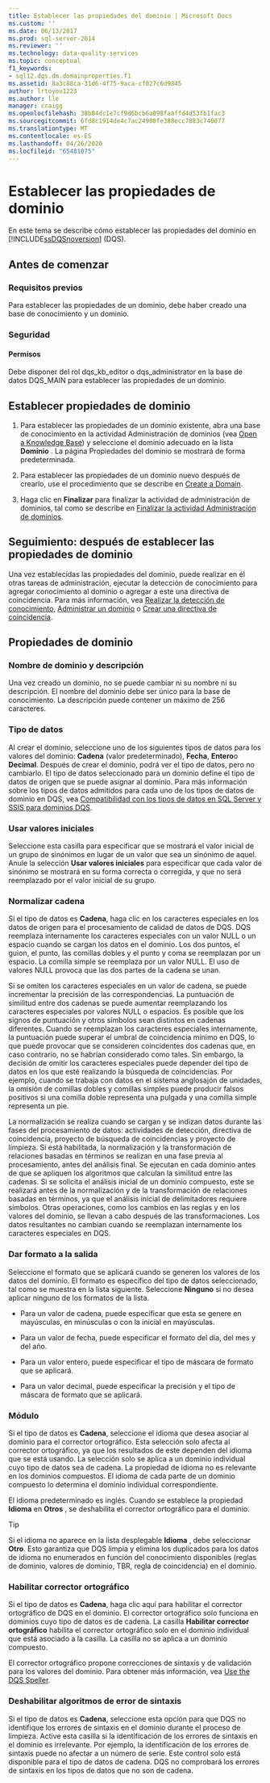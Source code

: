 ```yaml
---
title: Establecer las propiedades del dominio | Microsoft Docs
ms.custom: ''
ms.date: 06/13/2017
ms.prod: sql-server-2014
ms.reviewer: ''
ms.technology: data-quality-services
ms.topic: conceptual
f1_keywords:
- sql12.dqs.dm.domainproperties.f1
ms.assetid: 8a3c88ca-31d6-4f75-9aca-cf027c6d9845
author: lrtoyou1223
ms.author: lle
manager: craigg
ms.openlocfilehash: 38b04dc1e7cf9d6bcb6a098faaffd4d53fb1fac3
ms.sourcegitcommit: 6fd8c1914de4c7ac24900fe388ecc7883c740077
ms.translationtype: MT
ms.contentlocale: es-ES
ms.lasthandoff: 04/26/2020
ms.locfileid: "65481075"
---
```

# <a name="set-domain-properties"></a>Establecer las propiedades de dominio
  En este tema se describe cómo establecer las propiedades del dominio en [!INCLUDE[ssDQSnoversion](../includes/ssdqsnoversion-md.md)] (DQS).  
  
##  <a name="before-you-begin"></a><a name="BeforeYouBegin"></a> Antes de comenzar  
  
###  <a name="prerequisites"></a><a name="Prerequisites"></a> Requisitos previos  
 Para establecer las propiedades de un dominio, debe haber creado una base de conocimiento y un dominio.  
  
###  <a name="security"></a><a name="Security"></a> Seguridad  
  
####  <a name="permissions"></a><a name="Permissions"></a> Permisos  
 Debe disponer del rol dqs_kb_editor o dqs_administrator en la base de datos DQS_MAIN para establecer las propiedades de un dominio.  
  
##  <a name="set-domain-properties"></a><a name="Set"></a>Establecer propiedades de dominio  
  
1.  Para establecer las propiedades de un dominio existente, abra una base de conocimiento en la actividad Administración de dominios (vea [Open a Knowledge Base](../../2014/data-quality-services/open-a-knowledge-base.md)) y seleccione el dominio adecuado en la lista **Dominio** . La página Propiedades del dominio se mostrará de forma predeterminada.  
  
2.  Para establecer las propiedades de un dominio nuevo después de crearlo, use el procedimiento que se describe en [Create a Domain](../../2014/data-quality-services/create-a-domain.md).  
  
3.  Haga clic en **Finalizar** para finalizar la actividad de administración de dominios, tal como se describe en [Finalizar la actividad Administración de dominios](../../2014/data-quality-services/end-the-domain-management-activity.md).  
  
##  <a name="follow-up-after-setting-domain-properties"></a><a name="FollowUp"></a>Seguimiento: después de establecer las propiedades de dominio  
 Una vez establecidas las propiedades del dominio, puede realizar en él otras tareas de administración, ejecutar la detección de conocimiento para agregar conocimiento al dominio o agregar a este una directiva de coincidencia. Para más información, vea [Realizar la detección de conocimiento](../../2014/data-quality-services/perform-knowledge-discovery.md), [Administrar un dominio](../../2014/data-quality-services/managing-a-domain.md) o [Crear una directiva de coincidencia](../../2014/data-quality-services/create-a-matching-policy.md).  
  
##  <a name="domain-properties"></a><a name="Properties"></a>Propiedades de dominio  
  
###  <a name="domain-name-and-description"></a><a name="Name"></a>Nombre de dominio y descripción  
 Una vez creado un dominio, no se puede cambiar ni su nombre ni su descripción. El nombre del dominio debe ser único para la base de conocimiento. La descripción puede contener un máximo de 256 caracteres.  
  
###  <a name="data-type"></a>Tipo de datos <a name="Type"></a>  
 Al crear el dominio, seleccione uno de los siguientes tipos de datos para los valores del dominio: **Cadena** (valor predeterminado), **Fecha**, **Entero**o **Decimal**. Después de crear el dominio, podrá ver el tipo de datos, pero no cambiarlo. El tipo de datos seleccionado para un dominio define el tipo de datos de origen que se puede asignar al dominio. Para más información sobre los tipos de datos admitidos para cada uno de los tipos de datos de dominio en DQS, vea [Compatibilidad con los tipos de datos en SQL Server y SSIS para dominios DQS](../../2014/data-quality-services/supported-sql-server-and-ssis-data-types-for-dqs-domains.md).  
  
###  <a name="use-leading-values"></a><a name="Leading"></a>Usar valores iniciales  
 Seleccione esta casilla para especificar que se mostrará el valor inicial de un grupo de sinónimos en lugar de un valor que sea un sinónimo de aquel. Anule la selección **Usar valores iniciales** para especificar que cada valor de sinónimo se mostrará en su forma correcta o corregida, y que no será reemplazado por el valor inicial de su grupo.  
  
###  <a name="normalize-string"></a><a name="Normalize"></a>Normalizar cadena  
 Si el tipo de datos es **Cadena**, haga clic en los caracteres especiales en los datos de origen para el procesamiento de calidad de datos de DQS. DQS reemplaza internamente los caracteres especiales con un valor NULL o un espacio cuando se cargan los datos en el dominio. Los dos puntos, el guion, el punto, las comillas dobles y el punto y coma se reemplazan por un espacio. La comilla simple se reemplaza por un valor NULL. El uso de valores NULL provoca que las dos partes de la cadena se unan.  
  
 Si se omiten los caracteres especiales en un valor de cadena, se puede incrementar la precisión de las correspondencias. La puntuación de similitud entre dos cadenas se puede aumentar reemplazando los caracteres especiales por valores NULL o espacios. Es posible que los signos de puntuación y otros símbolos sean distintos en cadenas diferentes. Cuando se reemplazan los caracteres especiales internamente, la puntuación puede superar el umbral de coincidencia mínimo en DQS, lo que puede provocar que se consideren coincidentes dos cadenas que, en caso contrario, no se habrían considerado como tales. Sin embargo, la decisión de omitir los caracteres especiales puede depender del tipo de datos en los que esté realizando la búsqueda de coincidencias. Por ejemplo, cuando se trabaja con datos en el sistema anglosajón de unidades, la omisión de comillas dobles y comillas simples puede producir falsos positivos si una comilla doble representa una pulgada y una comilla simple representa un pie.  
  
 La normalización se realiza cuando se cargan y se indizan datos durante las fases del procesamiento de datos: actividades de detección, directiva de coincidencia, proyecto de búsqueda de coincidencias y proyecto de limpieza. Si está habilitada, la normalización y la transformación de relaciones basadas en términos se realizan en una fase previa al procesamiento, antes del análisis final. Se ejecutan en cada dominio antes de que se apliquen los algoritmos que calculan la similitud entre las cadenas. Si se solicita el análisis inicial de un dominio compuesto, este se realizará antes de la normalización y de la transformación de relaciones basadas en términos, ya que el análisis inicial de delimitadores requiere símbolos. Otras operaciones, como los cambios en las reglas y en los valores del dominio, se llevan a cabo después de las transformaciones. Los datos resultantes no cambian cuando se reemplazan internamente los caracteres especiales en DQS.  
  
###  <a name="format-output-to"></a><a name="Format"></a>Dar formato a la salida  
 Seleccione el formato que se aplicará cuando se generen los valores de los datos del dominio. El formato es específico del tipo de datos seleccionado, tal como se muestra en la lista siguiente. Seleccione **Ninguno** si no desea aplicar ninguno de los formatos de la lista.  
  
-   Para un valor de cadena, puede especificar que esta se genere en mayúsculas, en minúsculas o con la inicial en mayúsculas.  
  
-   Para un valor de fecha, puede especificar el formato del día, del mes y del año.  
  
-   Para un valor entero, puede especificar el tipo de máscara de formato que se aplicará.  
  
-   Para un valor decimal, puede especificar la precisión y el tipo de máscara de formato que se aplicará.  
  
###  <a name="language"></a><a name="Language"></a>Módulo  
 Si el tipo de datos es **Cadena**, seleccione el idioma que desea asociar al dominio para el corrector ortográfico. Esta selección solo afecta al corrector ortográfico, ya que los resultados de este dependen del idioma que se está usando. La selección solo se aplica a un dominio individual cuyo tipo de datos sea de cadena. La propiedad de idioma no es relevante en los dominios compuestos. El idioma de cada parte de un dominio compuesto lo determina el dominio individual correspondiente.  
  
 El idioma predeterminado es inglés. Cuando se establece la propiedad **Idioma** en **Otros** , se deshabilita el corrector ortográfico para el dominio.  
  
> [!TIP]  
>  Si el idioma no aparece en la lista desplegable **Idioma** , debe seleccionar **Otro**. Esto garantiza que DQS limpia y elimina los duplicados para los datos de idioma no enumerados en función del conocimiento disponibles (reglas de dominio, valores de dominio, TBR, regla de coincidencia) en el dominio.  
  
###  <a name="enable-speller"></a><a name="Speller"></a>Habilitar corrector ortográfico  
 Si el tipo de datos es **Cadena**, haga clic aquí para habilitar el corrector ortográfico de DQS en el dominio. El corrector ortográfico solo funciona en dominios cuyo tipo de datos es de cadena. La casilla **Habilitar corrector ortográfico** habilita el corrector ortográfico solo en el dominio individual que está asociado a la casilla. La casilla no se aplica a un dominio compuesto.  
  
 El corrector ortográfico propone correcciones de sintaxis y de validación para los valores del dominio. Para obtener más información, vea [Use the DQS Speller](../../2014/data-quality-services/use-the-dqs-speller.md).  
  
###  <a name="disable-syntax-error-algorithms"></a><a name="Syntax"></a>Deshabilitar algoritmos de error de sintaxis  
 Si el tipo de datos es **Cadena**, seleccione esta opción para que DQS no identifique los errores de sintaxis en el dominio durante el proceso de limpieza. Active esta casilla si la identificación de los errores de sintaxis en el dominio es irrelevante. Por ejemplo, la identificación de los errores de sintaxis puede no afectar a un número de serie. Este control solo está disponible para el tipo de datos de cadena. DQS no comprobará los errores de sintaxis en los tipos de datos que no son de cadena.  
  
  
